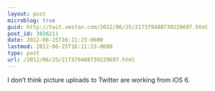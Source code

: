 ```yaml
---
layout: post
microblog: true
guid: http://twit.vmstan.com/2012/06/25/217379488739229697.html
post_id: 3036211
date: 2012-06-25T16:11:23-0600
lastmod: 2012-06-25T16:11:23-0600
type: post
url: /2012/06/25/217379488739229697.html
---
```

I don’t think picture uploads to Twitter are working from iOS 6.
